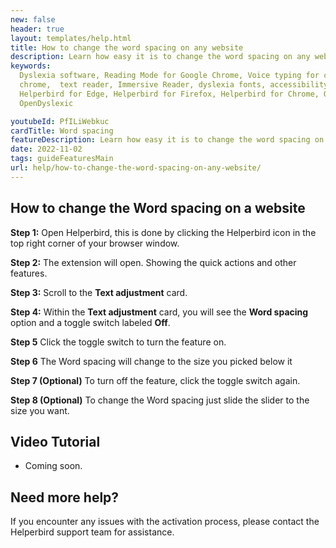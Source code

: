 ```yaml
---
new: false
header: true
layout: templates/help.html
title: How to change the word spacing on any website
description: Learn how easy it is to change the word spacing on any website.
keywords:
  Dyslexia software, Reading Mode for Google Chrome, Voice typing for chrome, Text to speech for
  chrome,  text reader, Immersive Reader, dyslexia fonts, accessibility software, dyslexia software,
  Helperbird for Edge, Helperbird for Firefox, Helperbird for Chrome, Opendyslexic for Chrome,
  OpenDyslexic

youtubeId: PfILiWebkuc
cardTitle: Word spacing
featureDescription: Learn how easy it is to change the word spacing on any website.
date: 2022-11-02
tags: guideFeaturesMain
url: help/how-to-change-the-word-spacing-on-any-website/
---
```






## How to change the Word spacing on a website

**Step 1:** Open Helperbird, this is done by clicking the Helperbird icon in the top right corner of your browser window.

**Step 2:** The extension will open. Showing the quick actions and other features.

**Step 3:** Scroll to the **Text adjustment** card.

**Step 4:** Within the **Text adjustment** card, you will see the **Word spacing** option and a toggle switch labeled **Off**.

**Step 5** Click the toggle switch to turn the feature on.

**Step 6** The Word spacing will change to the size you picked below it

**Step 7 (Optional)** To turn off the feature, click the toggle switch again.

**Step 8 (Optional)** To change the Word spacing just slide the slider to the size you want.


## Video Tutorial

- Coming soon.

## Need more help?

If you encounter any issues with the activation process, please contact the Helperbird support team for assistance.


